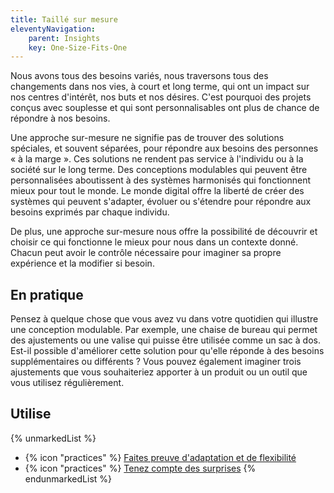 ```yaml
---
title: Taillé sur mesure
eleventyNavigation:
    parent: Insights
    key: One-Size-Fits-One
---
```


Nous avons tous des besoins variés, nous traversons tous des changements dans nos vies, à court et long terme, qui ont
un impact sur nos centres d'intérêt, nos buts et nos désires. C'est pourquoi des projets conçus avec souplesse et qui
sont personnalisables ont plus de chance de répondre à nos besoins.

Une approche sur-mesure ne signifie pas de trouver des solutions spéciales, et souvent séparées, pour répondre aux
besoins des personnes « à la marge ». Ces solutions ne rendent pas service à l'individu ou à la société sur le long
terme. Des conceptions modulables qui peuvent être personnalisées aboutissent à des systèmes harmonisés qui fonctionnent
mieux pour tout le monde. Le monde digital offre la liberté de créer des systèmes qui peuvent s'adapter, évoluer ou
s'étendre pour répondre aux besoins exprimés par chaque individu.

De plus, une approche sur-mesure nous offre la possibilité de découvrir et choisir ce qui fonctionne le mieux pour nous
dans un contexte donné. Chacun peut avoir le contrôle nécessaire pour imaginer sa propre expérience et la modifier si
besoin.

## En pratique

Pensez à quelque chose que vous avez vu dans votre quotidien qui illustre une conception modulable. Par exemple, une
chaise de bureau qui permet des ajustements ou une valise qui puisse être utilisée comme un sac à dos. Est-il possible
d'améliorer cette solution pour qu'elle réponde à des besoins supplémentaires ou différents ? Vous pouvez également
imaginer trois ajustements que vous souhaiteriez apporter à un produit ou un outil que vous utilisez régulièrement.

## Utilise

{% unmarkedList %}
* {% icon "practices" %} [Faites preuve d'adaptation et de flexibilité](../../pratiques/faites-preuve-dadaptation-et-de-flexibilite/)
* {% icon "practices" %} [Tenez compte des surprises](../../pratiques/tenez-compte-des-surprises/)
{% endunmarkedList %}
